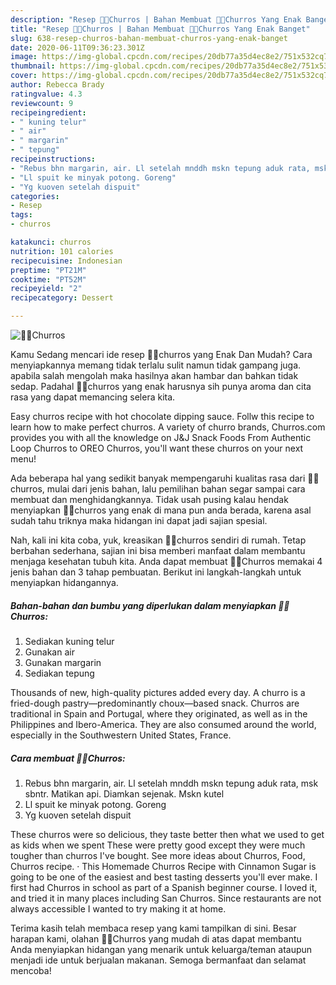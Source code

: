 ```yaml
---
description: "Resep 👩‍🍳Churros | Bahan Membuat 👩‍🍳Churros Yang Enak Banget"
title: "Resep 👩‍🍳Churros | Bahan Membuat 👩‍🍳Churros Yang Enak Banget"
slug: 638-resep-churros-bahan-membuat-churros-yang-enak-banget
date: 2020-06-11T09:36:23.301Z
image: https://img-global.cpcdn.com/recipes/20db77a35d4ec8e2/751x532cq70/👩🍳churros-foto-resep-utama.jpg
thumbnail: https://img-global.cpcdn.com/recipes/20db77a35d4ec8e2/751x532cq70/👩🍳churros-foto-resep-utama.jpg
cover: https://img-global.cpcdn.com/recipes/20db77a35d4ec8e2/751x532cq70/👩🍳churros-foto-resep-utama.jpg
author: Rebecca Brady
ratingvalue: 4.3
reviewcount: 9
recipeingredient:
- " kuning telur"
- " air"
- " margarin"
- " tepung"
recipeinstructions:
- "Rebus bhn margarin, air. Ll setelah mnddh mskn tepung aduk rata, msk sbntr. Matikan api. Diamkan sejenak. Mskn kutel"
- "Ll spuit ke minyak potong. Goreng"
- "Yg kuoven setelah dispuit"
categories:
- Resep
tags:
- churros

katakunci: churros 
nutrition: 101 calories
recipecuisine: Indonesian
preptime: "PT21M"
cooktime: "PT52M"
recipeyield: "2"
recipecategory: Dessert

---
```



![👩‍🍳Churros](https://img-global.cpcdn.com/recipes/20db77a35d4ec8e2/751x532cq70/👩🍳churros-foto-resep-utama.jpg)

Kamu Sedang mencari ide resep 👩‍🍳churros yang Enak Dan Mudah? Cara menyiapkannya memang tidak terlalu sulit namun tidak gampang juga. apabila salah mengolah maka hasilnya akan hambar dan bahkan tidak sedap. Padahal 👩‍🍳churros yang enak harusnya sih punya aroma dan cita rasa yang dapat memancing selera kita.

Easy churros recipe with hot chocolate dipping sauce. Follw this recipe to learn how to make perfect churros. A variety of churro brands, Churros.com provides you with all the knowledge on J&amp;J Snack Foods From Authentic Loop Churros to OREO Churros, you&#39;ll want these churros on your next menu!

Ada beberapa hal yang sedikit banyak mempengaruhi kualitas rasa dari 👩‍🍳churros, mulai dari jenis bahan, lalu pemilihan bahan segar sampai cara membuat dan menghidangkannya. Tidak usah pusing kalau hendak menyiapkan 👩‍🍳churros yang enak di mana pun anda berada, karena asal sudah tahu triknya maka hidangan ini dapat jadi sajian spesial.


Nah, kali ini kita coba, yuk, kreasikan 👩‍🍳churros sendiri di rumah. Tetap berbahan sederhana, sajian ini bisa memberi manfaat dalam membantu menjaga kesehatan tubuh kita. Anda dapat membuat 👩‍🍳Churros memakai 4 jenis bahan dan 3 tahap pembuatan. Berikut ini langkah-langkah untuk menyiapkan hidangannya.

<!--inarticleads1-->

##### Bahan-bahan dan bumbu yang diperlukan dalam menyiapkan 👩‍🍳Churros:

1. Sediakan  kuning telur
1. Gunakan  air
1. Gunakan  margarin
1. Sediakan  tepung


Thousands of new, high-quality pictures added every day. A churro is a fried-dough pastry—predominantly choux—based snack. Churros are traditional in Spain and Portugal, where they originated, as well as in the Philippines and Ibero-America. They are also consumed around the world, especially in the Southwestern United States, France. 

<!--inarticleads2-->

##### Cara membuat 👩‍🍳Churros:

1. Rebus bhn margarin, air. Ll setelah mnddh mskn tepung aduk rata, msk sbntr. Matikan api. Diamkan sejenak. Mskn kutel
1. Ll spuit ke minyak potong. Goreng
1. Yg kuoven setelah dispuit


These churros were so delicious, they taste better then what we used to get as kids when we spent These were pretty good except they were much tougher than churros I&#39;ve bought. See more ideas about Churros, Food, Churros recipe. · This Homemade Churros Recipe with Cinnamon Sugar is going to be one of the easiest and best tasting desserts you&#39;ll ever make. I first had Churros in school as part of a Spanish beginner course. I loved it, and tried it in many places including San Churros. Since restaurants are not always accessible I wanted to try making it at home. 

Terima kasih telah membaca resep yang kami tampilkan di sini. Besar harapan kami, olahan 👩‍🍳Churros yang mudah di atas dapat membantu Anda menyiapkan hidangan yang menarik untuk keluarga/teman ataupun menjadi ide untuk berjualan makanan. Semoga bermanfaat dan selamat mencoba!
